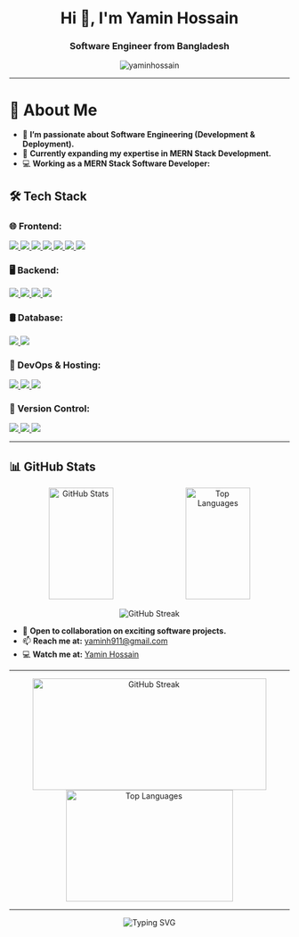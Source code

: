 <h1 align="center">Hi 👋, I'm Yamin Hossain</h1>
<h3 align="center">Software Engineer from Bangladesh</h3>
<p align="center">
  <img src="https://komarev.com/ghpvc/?username=yaminhossen&label=👀%20Profile%20Views&color=ff69b4&style=for-the-badge" alt="yaminhossain" />
</p>

---

# 👋 About Me  

- 👀 **I’m passionate about Software Engineering (Development & Deployment).**  
- 🌱 **Currently expanding my expertise in MERN Stack Development.**  
- 💻 **Working as a MERN Stack Software Developer:**  
 ## 🛠️ Tech Stack  

### **🌐 Frontend:**  
<a href="#" target="_blank">
  <img src="https://img.shields.io/badge/HTML-E34F26?style=for-the-badge&logo=html5&logoColor=white">
</a>
<a href="#" target="_blank">
  <img src="https://img.shields.io/badge/CSS-1572B6?style=for-the-badge&logo=css3&logoColor=white">
</a>
<a href="#" target="_blank">
  <img src="https://img.shields.io/badge/Tailwind_CSS-06B6D4?style=for-the-badge&logo=tailwindcss&logoColor=white">
</a>
<a href="#" target="_blank">
  <img src="https://img.shields.io/badge/Bootstrap-563D7C?style=for-the-badge&logo=bootstrap&logoColor=white">
</a>
<a href="#" target="_blank">
  <img src="https://img.shields.io/badge/JavaScript-F7DF1E?style=for-the-badge&logo=javascript&logoColor=black">
</a>
<a href="#" target="_blank">
  <img src="https://img.shields.io/badge/Vue.js-4FC08D?style=for-the-badge&logo=vue.js&logoColor=white">
</a>
<a href="#" target="_blank">
  <img src="https://img.shields.io/badge/React.js-61DAFB?style=for-the-badge&logo=react&logoColor=black">
</a>


### **🖥️ Backend:**  
<a href="#" target="_blank">
  <img src="https://img.shields.io/badge/PHP-777BB4?style=for-the-badge&logo=php&logoColor=white">
</a>
<a href="#" target="_blank">
  <img src="https://img.shields.io/badge/Laravel-EA4C89?style=for-the-badge&logo=laravel&logoColor=white">
</a>
<a href="#" target="_blank">
  <img src="https://img.shields.io/badge/Node.js-339933?style=for-the-badge&logo=node.js&logoColor=white">
</a>
<a href="#" target="_blank">
  <img src="https://img.shields.io/badge/Express-000000?style=for-the-badge&logo=express&logoColor=white">
</a>

### **🛢️ Database:**  
<a href="#" target="_blank">
  <img src="https://img.shields.io/badge/MySQL-4479A1?style=for-the-badge&logo=mysql&logoColor=white">
</a>
<a href="#" target="_blank">
  <img src="https://img.shields.io/badge/MongoDB-47A248?style=for-the-badge&logo=mongodb&logoColor=white">
</a>

### **🔧 DevOps & Hosting:**  
<a href="#" target="_blank">
  <img src="https://img.shields.io/badge/cPanel-FF6C2C?style=for-the-badge&logo=cpanel&logoColor=white">
</a>
<a href="#" target="_blank">
  <img src="https://img.shields.io/badge/hPanel-22D3EE?style=for-the-badge&logo=hPanel&logoColor=white">
</a>
<a href="#" target="_blank">
  <img src="https://img.shields.io/badge/Docker-2496ED?style=for-the-badge&logo=docker&logoColor=white">
</a>



### **🎯 Version Control:**  

<a href="https://git-scm.com/" target="_blank">
  <img src="https://img.shields.io/badge/Git-F05032?style=for-the-badge&logo=git&logoColor=white">
</a>
<a href="https://github.com/" target="_blank">
  <img src="https://img.shields.io/badge/GitHub-181717?style=for-the-badge&logo=github&logoColor=white">
</a>
<a href="https://about.gitlab.com/" target="_blank">
  <img src="https://img.shields.io/badge/GitLab-FCA121?style=for-the-badge&logo=gitlab&logoColor=white">
</a>


---

## 📊 GitHub Stats  



<p align="center">
  <img height="200" width="48%" src="https://github-readme-stats.vercel.app/api?username=yaminhossen&show_icons=true&theme=radical&line_height=27" alt="GitHub Stats">
  <img height="200" width="48%" src="https://github-readme-stats.vercel.app/api/top-langs/?username=yaminhossen&layout=compact&theme=radical" alt="Top Languages">
</p>

<p align="center">
 <img src="https://github-readme-streak-stats.herokuapp.com/?user=yaminhossen&theme=radical" alt="GitHub Streak">
</p> 

- 💞️ **Open to collaboration on exciting software projects.**  
- 📫 **Reach me at:** [yaminh911@gmail.com](mailto:yaminh911@gmail.com)  
- 💻 **Watch me at:** [Yamin Hossain](https://techparkit.org/developer/yamin-hossain)

---

<p align="center">
  <img src="https://streak-stats.demolab.com/?user=yaminhossen&cache_seconds=86400" alt="GitHub Streak" width="420" height="200"/>
  <img src="https://github-readme-stats.vercel.app/api/top-langs?username=yaminhossen&show_icons=true&locale=en&layout=compact" alt="Top Languages" width="300" height="200" />
</p>

---

<p align="center">
  <img src="https://readme-typing-svg.herokuapp.com?font=Fira+Code&size=22&pause=1000&color=00FF00&width=560&lines=Let's+build+something+amazing+together!+🚀" alt="Typing SVG" />
</p>
